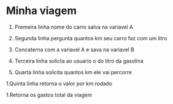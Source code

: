 # Minha viagem



1. Premeira linha nome do carro salva na variavel A

1. Segunda linha pergunta quantos km seu carro faz com um litro

1. Concaterna com a variavel A e sava na variavel B

1. Terceira linha  solicta ao usuario o do litro da gasolina

1. Quarta linha solicita quantos km ele vai percorre

  1.Quinta linha retorna o valor por km rodado

  1.Retorna os gastos total da viagem



 

